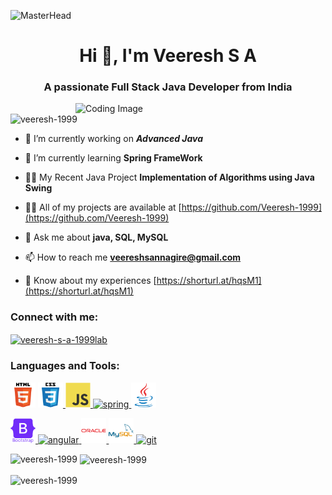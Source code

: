 ![MasterHead](https://mir-s3-cdn-cf.behance.net/project_modules/max_1200/79731568097599.5b50bca477735.jpg)
<h1 align="center">Hi 👋, I'm Veeresh S A</h1>
<h3 align="center">A passionate Full Stack Java Developer from India</h3>

<img align="right" alt="Coding Image" width="400" src="https://miro.medium.com/v2/resize:fit:828/1*IRGHmiGsa16stedQvIaZfw.gif">

<p align="left"> <img src="https://komarev.com/ghpvc/?username=veeresh-1999&label=Profile%20views&color=0e75b6&style=flat" alt="veeresh-1999" /> </p>

- 🔭 I’m currently working on ***Advanced Java***

- 🌱 I’m currently learning **Spring FrameWork**

- 👨‍💻 My Recent Java Project **Implementation of Algorithms using Java Swing**

- 👨‍💻 All of my projects are available at [https://github.com/Veeresh-1999](https://github.com/Veeresh-1999)

- 💬 Ask me about **java, SQL, MySQL**

- 📫 How to reach me **veereshsannagire@gmail.com**

- 📄 Know about my experiences [https://shorturl.at/hqsM1](https://shorturl.at/hqsM1)

<h3 align="left">Connect with me:</h3>
<p align="left">
<a href="https://linkedin.com/in/veeresh-s-a-1999lab" target="blank"><img align="center" src="https://raw.githubusercontent.com/rahuldkjain/github-profile-readme-generator/master/src/images/icons/Social/linked-in-alt.svg" alt="veeresh-s-a-1999lab" height="30" width="40" /></a>
</p>

<h3 align="left">Languages and Tools:</h3>
<p align="left">
<img src="https://raw.githubusercontent.com/devicons/devicon/master/icons/html5/html5-original-wordmark.svg" alt="html5" width="40" height="40"/>
<a href="https://www.w3schools.com/css/" target="_blank" rel="noreferrer"> <img src="https://raw.githubusercontent.com/devicons/devicon/master/icons/css3/css3-original-wordmark.svg" alt="css3" width="40" height="40"/> </a>
 <a href="https://developer.mozilla.org/en-US/docs/Web/JavaScript" target="_blank" rel="noreferrer"> <img src="https://raw.githubusercontent.com/devicons/devicon/master/icons/javascript/javascript-original.svg" alt="javascript" width="40" height="40"/> </a>
<a href="https://spring.io/" target="_blank" rel="noreferrer"> <img src="https://www.vectorlogo.zone/logos/springio/springio-icon.svg" alt="spring" width="40" height="40"/> </a> 
<a href="https://www.java.com" target="_blank" rel="noreferrer"> <img src="https://raw.githubusercontent.com/devicons/devicon/master/icons/java/java-original.svg" alt="java" width="40" height="40"/> </a>   
  
<a href="https://getbootstrap.com" target="_blank" rel="noreferrer"> <img src="https://raw.githubusercontent.com/devicons/devicon/master/icons/bootstrap/bootstrap-plain-wordmark.svg" alt="bootstrap" width="40" height="40"/> </a> 
<a href="https://angular.io" target="_blank" rel="noreferrer"> <img src="https://angular.io/assets/images/logos/angular/angular.svg" alt="angular" width="40" height="40"/> 
<a href="https://www.oracle.com/" target="_blank" rel="noreferrer"> <img src="https://raw.githubusercontent.com/devicons/devicon/master/icons/oracle/oracle-original.svg" alt="oracle" width="40" height="40"/> </a> 
<a href="https://www.mysql.com/" target="_blank" rel="noreferrer"> <img src="https://raw.githubusercontent.com/devicons/devicon/master/icons/mysql/mysql-original-wordmark.svg" alt="mysql" width="40" height="40"/> </a>
  <a href="https://git-scm.com/" target="_blank" rel="noreferrer"> <img src="https://www.vectorlogo.zone/logos/git-scm/git-scm-icon.svg" alt="git" width="40" height="40"/> </a>  </p>

<p><img align="left" src="https://github-readme-stats.vercel.app/api/top-langs?username=veeresh-1999&show_icons=true&locale=en&layout=compact" alt="veeresh-1999" /></p>

<p>&nbsp;<img align="center" src="https://github-readme-stats.vercel.app/api?username=veeresh-1999&show_icons=true&locale=en" alt="veeresh-1999" /></p>

<p><img align="center" src="https://github-readme-streak-stats.herokuapp.com/?user=veeresh-1999&" alt="veeresh-1999" /></p>
